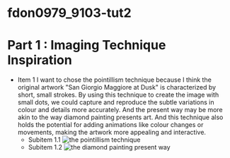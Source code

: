 # fdon0979_9103-tut2

# Part 1 : Imaging Technique Inspiration
- Item 1
I want to chose the pointillism technique because I think the original artwork "San Giorgio Maggiore at Dusk" is characterized by short, small strokes. By using this technique to create the image with small dots, we could capture and reproduce the subtle variations in colour and details more accurately. And the present way may be more akin to the way diamond painting presents art. And this technique also holds the potential for adding animations like colour changes or movements, making the artwork more appealing and interactive.
  - Subitem 1.1
    ![the pointillism technique](https://artincontext.org/wp-content/uploads/2021/05/Pointillism-Art.jpg)
  - Subitem 1.2
    ![the diamond painting present way](https://files.ekmcdn.com/d43ebb/images/diamond-dotz-diamond-painting-kit-starry-night-van-gogh-1-250288-p.webp?v=2672023-112152)


